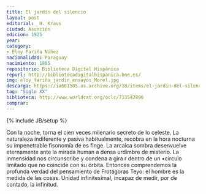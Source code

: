 ```yaml
---
title: El jardín del silencio
layout: post	
editorial:  H. Kraus
ciudad: Asunción
edicion: 1925
year: 
category: 
- Eloy Fariña Núñez
nacionalidad: Paraguay
nacimiento: 1885
repositorio: Biblioteca Digital Hispánica
repurl: http://bibliotecadigitalhispanica.bne.es/
img: eloy_fariña_jardin_ensayos_Morel.jpg
descarga: https://ia601505.us.archive.org/18/items/el-jardin-del-silencio/El%20jardin%20del%20silencio.pdf
tag: "Siglo XX"
biblioteca: http://www.worldcat.org/oclc/733542896
comprar: 
---
```

{% include JB/setup %}

Con la noche, torna el cien veces milenario secreto de lo celeste. La naturaleza indiferente y pasiva habitualmente, recobra en la hora nocturna su impenetrable fisonomía de es finge. La arcaica sombra desenvuelve eternamente ante la mirada human a densa urdimbre de misterio. La inmensidad nos circunscribe y condena a gira r dentro de un •círculo limitado que no coincide con su órbita. Entonces comprendemos la profunda verdad del pensamiento de Frotágoras Teyo: el hombre es la medida de las cosas. Unidad infinitesimal, incapaz de medir, por de contado, la infinitud.
